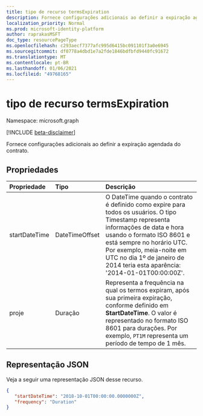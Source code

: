 ```yaml
---
title: tipo de recurso termsExpiration
description: Fornece configurações adicionais ao definir a expiração agendada do contrato.
localization_priority: Normal
ms.prod: microsoft-identity-platform
author: raprakasMSFT
doc_type: resourcePageType
ms.openlocfilehash: c293aecf7377afc995d6415bc091101f3a0e6945
ms.sourcegitcommit: df0778a4dbd1e7a2fde1846bdfbfd9440fc91672
ms.translationtype: MT
ms.contentlocale: pt-BR
ms.lasthandoff: 01/06/2021
ms.locfileid: "49768165"
---
```

# <a name="termsexpiration-resource-type"></a>tipo de recurso termsExpiration

Namespace: microsoft.graph

[!INCLUDE [beta-disclaimer](../../includes/beta-disclaimer.md)]

Fornece configurações adicionais ao definir a expiração agendada do contrato.

## <a name="properties"></a>Propriedades

| Propriedade                     | Tipo                      | Descrição |
| :--------------------------- | :------------------------ | :---------- |
| startDateTime|DateTimeOffset | O DateTime quando o contrato é definido como expire para todos os usuários. O tipo Timestamp representa informações de data e hora usando o formato ISO 8601 e está sempre no horário UTC. Por exemplo, meia-noite em UTC no dia 1º de janeiro de 2014 teria esta aparência: '2014-01-01T00:00:00Z'.|
| proje| Duração | Representa a frequência na qual os termos expiram, após sua primeira expiração, conforme definido em **StartDateTime**. O valor é representado no formato ISO 8601 para durações. Por exemplo, `PT1M` representa um período de tempo de 1 mês.|

## <a name="json-representation"></a>Representação JSON

Veja a seguir uma representação JSON desse recurso.

<!-- {
  "blockType": "resource",
  "optionalProperties": [

  ],
  "@odata.type": "microsoft.graph.termsExpiration",
  "baseType": ""
}-->

```json
{
   "startDateTime": "2018-10-01T00:00:00.0000000Z",
   "frequency": "Duration"
}
```

<!-- uuid: 8fcb5dbc-d5aa-4681-8e31-b001d5168d79
2015-10-25 14:57:30 UTC -->
<!--
{
  "type": "#page.annotation",
  "description": "termsExpiration complex type",
  "keywords": "",
  "section": "documentation",
  "tocPath": "",
  "suppressions": []
}
-->


